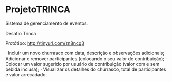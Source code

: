 # ProjetoTRINCA
Sistema de gerenciamento de eventos.

Desafio Trinca

Protótipo: http://tinyurl.com/zn8ncg3

·         Incluir um novo churrasco com data, descrição e observações adicionais;
·         Adicionar e remover participantes (colocando o seu valor de contribuição);
·         Colocar um valor sugerido por usuário de contribuição (valor com e sem bebida inclusa);
·         Visualizar os detalhes do churrasco, total de participantes e valor arrecadado.

